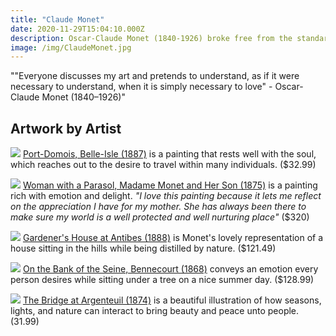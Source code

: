 ```yaml
---
title: "Claude Monet"
date: 2020-11-29T15:04:10.000Z
description: Oscar-Claude Monet (1840-1926) broke free from the standard of learning from old masters and became one of the founding fathers of impressionism. Monet's impressionistic artwork depicts his view of the worlds nature and the different themes of lighting and seasons it has to offer.
image: /img/ClaudeMonet.jpg
---
```

""Everyone discusses my art and pretends to understand, as if it were necessary to understand, when it is simply necessary to love" - Oscar-Claude Monet (1840–1926)"

## Artwork by Artist

![](/img/monet1.jpg)
[Port-Domois, Belle-Isle (1887)](https://www.etsy.com/listing/597991206/port-domois-painting-by-claude-monet-art?gpla=1&gao=1&&utm_source=google&utm_medium=cpc&utm_campaign=shopping_us_b-art_and_collectibles-prints-giclee&utm_custom1=_k_CjwKCAiAn7L-BRBbEiwAl9UtkFS8ciN16PTK4F1TkIVbJ3t2KTJJ7B152VnC2NE8njeAb3CZn_Rz5BoCoeQQAvD_BwE_k_&utm_content=go_1844702583_72372896360_346428993098_pla-354814757658_c__597991206_230800513&utm_custom2=1844702583&gclid=CjwKCAiAn7L-BRBbEiwAl9UtkFS8ciN16PTK4F1TkIVbJ3t2KTJJ7B152VnC2NE8njeAb3CZn_Rz5BoCoeQQAvD_BwE) is a painting that rests well with the soul, which reaches out to the desire to travel within many individuals. ($32.99)

![](/img/monet2.jpg)
[Woman with a Parasol, Madame Monet and Her Son (1875)](https://www.art.com/products/p52933264921-sa-i11472940/claude-monet-woman-with-a-parasol-madame-monet-and-her-son-1875.htm?RFID=217825&ProductTarget=832121193495&utm_medium=cpc&utm_source=google&utm_campaign=PLA&gclid=CjwKCAiAn7L-BRBbEiwAl9UtkJY_UP1OrjMUzZ4XrEADl8cq3fGfCUvsL6VixqJX4FCMmp25YVG9lBoCWMAQAvD_BwE) is a painting rich with emotion and delight. *"I love this painting because it lets me reflect on the appreciation I have for my mother. She has always been there to make sure my world is a well protected and well nurturing place"* ($320)

![](/img/monet3.jpg)
[Gardener's House at Antibes (1888)](https://www.framedart.com/monet/gardeners-house-at-antibes-1888-print-257442.htm?sku=R257442-AEAAAAGADM&source=GoogleAdwords&ad=R257442AEAAAAGADM_GoogleShopping&utm_source=google&utm_medium=cse&utm_term=R257442-AEAAAAGADM&gclid=CjwKCAiAn7L-BRBbEiwAl9UtkKA8R0FZBPEm98RgSSEu_lqpD93IefJomccwbaSbnbQrPWiQFGm_IxoCtI4QAvD_BwE) is Monet's lovely representation of a house sitting in the hills while being distilled by nature. ($121.49)

![](/img/monet4.jpg)
[On the Bank of the Seine, Bennecourt (1868)](https://www.greatbigcanvas.com/view/on-the-bank-of-the-seine-bennecourt,2577142/?gclid=CjwKCAiAn7L-BRBbEiwAl9UtkCe-qEcc0ax8rCkmV1zVfFN7FEVhv2rt9n5WAj0Pui6iWUHZ8bZm8RoCYJIQAvD_BwE) conveys an emotion every person desires while sitting under a tree on a nice summer day. ($128.99)

![](/img/monet5.jpg)
[The Bridge at Argenteuil (1874)](https://www.icanvas.com/canvas-print/the-bridge-at-argenteuil-bmn4261?utm_source=google&utm_medium=surfaces&utm_campaign=shopping%20feed&utm_content=free%20google%20shopping%20clicks&gclid=CjwKCAiAn7L-BRBbEiwAl9UtkCH_2fyXPYKdkIWz3NesLogAiNlqG0h1y9tk7uXwcSqF3yW73k2s1RoCTyMQAvD_BwE#1PC3-18x12) is a beautiful illustration of how seasons, lights, and nature can interact to bring beauty and peace unto people. (31.99)
